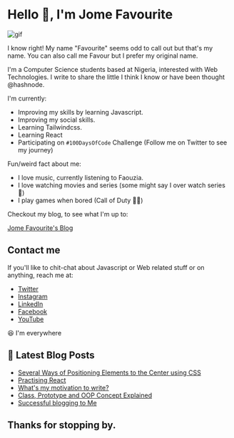 # Hello 👋, I'm Jome Favourite

![gif](https://jomefavourite.github.io/Images/gif.gif)

I know right! My name "Favourite" seems odd to call out but that's my name. You can also call me Favour but I prefer my original name.

I'm a Computer Science students based at Nigeria, interested with Web Technologies.
I write to share the little I think I know or have been thought @hashnode.

I'm currently:

- Improving my skills by learning Javascript.
- Improving my social skills.
- Learning Tailwindcss.
- Learning React
- Participating on `#100DaysOfCode` Challenge (Follow me on Twitter to see my journey)

Fun/weird fact about me:

- I love music, currently listening to Faouzia.
- I love watching movies and series (some might say I over watch series 😬)
- I play games when bored (Call of Duty 🦸‍♂️)

Checkout my blog, to see what I'm up to:

[Jome Favourite's Blog](https://favouritejome.hashnode.dev/)

## Contact me

If you'll like to chit-chat about Javascript or Web related stuff or on anything, reach me at:

- [Twitter](https://twitter.com/FavouriteJome1)
- [Instagram](https://www.instagram.com/jomefavourite/)
- [LinkedIn](https://www.linkedin.com/in/jome-favourite-677766184/)
- [Facebook](https://web.facebook.com/jome.favourite)
- [YouTube](https://www.youtube.com/channel/UCpu-k4b78gcbMqxVARdTw4g?view_as=subscriber)

😆 I'm everywhere

## 📩 Latest Blog Posts

<!-- BLOG-POST-LIST:START -->
- [Several Ways of Positioning Elements to the Center using  CSS](https://favouritejome.hashnode.dev/several-ways-of-positioning-elements-to-the-center-using-css)
- [Practising React](https://favouritejome.hashnode.dev/practising-react)
- [What's my motivation to write?](https://favouritejome.hashnode.dev/whats-my-motivation-to-write)
- [Class, Prototype and OOP Concept Explained](https://favouritejome.hashnode.dev/class-prototype-and-oop-concept-explained)
- [Successful blogging to Me](https://favouritejome.hashnode.dev/successful-blogging-to-me)
<!-- BLOG-POST-LIST:END -->

## Thanks for stopping by.

<!--
- 👯 I’m looking to collaborate on ...
- 🤔 I’m looking for help with ...
- 💬 Ask me about ...
- 📫 How to reach me: ...
- 😄 Pronouns: ...
- ⚡ Fun fact: ...
-->
